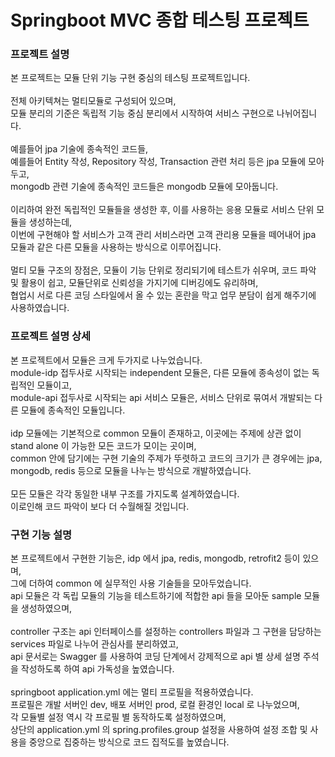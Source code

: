 # Springboot MVC 종합 테스팅 프로젝트

### 프로젝트 설명
본 프로젝트는 모듈 단위 기능 구현 중심의 테스팅 프로젝트입니다.<br>
<br>
전체 아키텍쳐는 멀티모듈로 구성되어 있으며,<br>
모듈 분리의 기준은 독립적 기능 중심 분리에서 시작하여 서비스 구현으로 나뉘어집니다.<br>
<br>
예를들어 jpa 기술에 종속적인 코드들,<br>
예를들어 Entity 작성, Repository 작성, Transaction 관련 처리 등은 jpa 모듈에 모아두고,<br>
mongodb 관련 기술에 종속적인 코드들은 mongodb 모듈에 모아둡니다.<br>
<br>
이리하여 완전 독립적인 모듈들을 생성한 후, 이를 사용하는 응용 모듈로 서비스 단위 모듈을 생성하는데,<br>
이번에 구현해야 할 서비스가 고객 관리 서비스라면 고객 관리용 모듈을 떼어내어 jpa 모듈과 같은 다른 모듈을 사용하는 방식으로 이루어집니다.<br>
<br>
멀티 모듈 구조의 장점은, 모듈이 기능 단위로 정리되기에 테스트가 쉬우며, 코드 파악 및 활용이 쉽고, 모듈단위로 신뢰성을 가지기에 디버깅에도 유리하며,<br>
협업시 서로 다른 코딩 스타일에서 올 수 있는 혼란을 막고 업무 분담이 쉽게 해주기에 사용하였습니다.<br>

### 프로젝트 설명 상세
본 프로젝트에서 모듈은 크게 두가지로 나누었습니다.<br>
module-idp 접두사로 시작되는 independent 모듈은, 다른 모듈에 종속성이 없는 독립적인 모듈이고,<br>
module-api 접두사로 시작되는 api 서비스 모듈은, 서비스 단위로 묶여서 개발되는 다른 모듈에 종속적인 모듈입니다.<br>
<br>
idp 모듈에는 기본적으로 common 모듈이 존재하고, 이곳에는 주제에 상관 없이 stand alone 이 가능한 모든 코드가 모이는 곳이며,<br>
common 안에 담기에는 구현 기술의 주제가 뚜렷하고 코드의 크기가 큰 경우에는 jpa, mongodb, redis 등으로 모듈을 나누는 방식으로 개발하였습니다.<br>
<br>
모든 모듈은 각각 동일한 내부 구조를 가지도록 설계하였습니다.<br>
이로인해 코드 파악이 보다 더 수월해질 것입니다.<br>

### 구현 기능 설명
본 프로젝트에서 구현한 기능은, idp 에서 jpa, redis, mongodb, retrofit2 등이 있으며,<br>
그에 더하여 common 에 실무적인 사용 기술들을 모아두었습니다.<br>
api 모듈은 각 독립 모듈의 기능을 테스트하기에 적합한 api 들을 모아둔 sample 모듈을 생성하였으며,<br>
<br>
controller 구조는 api 인터페이스를 설정하는 controllers 파일과 그 구현을 담당하는 services 파일로 나누어 관심사를 분리하였고,<br>
api 문서로는 Swagger 를 사용하여 코딩 단계에서 강제적으로 api 별 상세 설명 주석을 작성하도록 하여 api 가독성을 높였습니다.<br>
<br>
springboot application.yml 에는 멀티 프로필을 적용하였습니다.<br>
프로필은 개발 서버인 dev, 배포 서버인 prod, 로컬 환경인 local 로 나누었으며,<br>
각 모듈별 설정 역시 각 프로필 별 동작하도록 설정하였으며,<br>
상단의 application.yml 의 spring.profiles.group 설정을 사용하여 설정 조합 및 사용을 중앙으로 집중하는 방식으로 코드 집적도를 높였습니다.<br>
